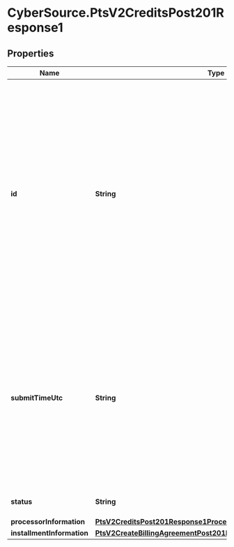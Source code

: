 # CyberSource.PtsV2CreditsPost201Response1

## Properties
Name | Type | Description | Notes
------------ | ------------- | ------------- | -------------
**id** | **String** | An unique identification number generated by Cybersource to identify the submitted request. Returned by all services. It is also appended to the endpoint of the resource. On incremental authorizations, this value with be the same as the identification number returned in the original authorization response.  | [optional] 
**submitTimeUtc** | **String** | Time of request in UTC. Format: `YYYY-MM-DDThh:mm:ssZ` **Example** `2016-08-11T22:47:57Z` equals August 11, 2016, at 22:47:57 (10:47:57 p.m.). The `T` separates the date and the time. The `Z` indicates UTC.  Returned by Cybersource for all services.  | [optional] 
**status** | **String** | The status of the submitted transaction. | [optional] 
**processorInformation** | [**PtsV2CreditsPost201Response1ProcessorInformation**](PtsV2CreditsPost201Response1ProcessorInformation.md) |  | [optional] 
**installmentInformation** | [**PtsV2CreateBillingAgreementPost201ResponseInstallmentInformation**](PtsV2CreateBillingAgreementPost201ResponseInstallmentInformation.md) |  | [optional] 


